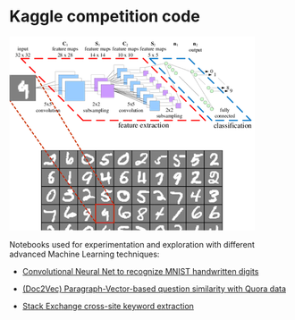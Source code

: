 # Kaggle competition code

[![Convolutional Neural Net on handwritten digits](notebooks-img/cnn-mnist-trunc.png?raw=true "Convolutional Neural Net on handwritten digits")](digit-recognition/cnn-digit-recognition.ipynb)

Notebooks used for experimentation and exploration with different advanced Machine Learning techniques:

* [Convolutional Neural Net to recognize MNIST handwritten digits](digit-recognition/cnn-digit-recognition.ipynb)

* [(Doc2Vec) Paragraph-Vector-based question similarity with Quora data](quora-question-similarity/quora-question-similarity.ipynb)

* [Stack Exchange cross-site keyword extraction](stack-exchange-keyword-extraction/Stack-Exchange-keyword-extraction.ipynb)
